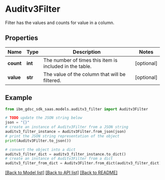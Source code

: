 # Auditv3Filter

Filter has the values and counts for value in a column.

## Properties

Name | Type | Description | Notes
------------ | ------------- | ------------- | -------------
**count** | **int** | The number of times this item is included in the table. | [optional] 
**value** | **str** | The value of the column that will be filtered. | [optional] 

## Example

```python
from ibm_gdsc_sdk_saas.models.auditv3_filter import Auditv3Filter

# TODO update the JSON string below
json = "{}"
# create an instance of Auditv3Filter from a JSON string
auditv3_filter_instance = Auditv3Filter.from_json(json)
# print the JSON string representation of the object
print(Auditv3Filter.to_json())

# convert the object into a dict
auditv3_filter_dict = auditv3_filter_instance.to_dict()
# create an instance of Auditv3Filter from a dict
auditv3_filter_from_dict = Auditv3Filter.from_dict(auditv3_filter_dict)
```
[[Back to Model list]](../README.md#documentation-for-models) [[Back to API list]](../README.md#documentation-for-api-endpoints) [[Back to README]](../README.md)


